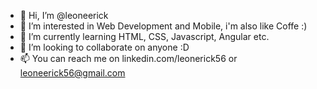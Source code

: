 - 👋 Hi, I’m @leoneerick
- 👀 I’m interested in Web Development and Mobile, i'm also like Coffe :)
- 🌱 I’m currently learning HTML, CSS, Javascript, Angular etc.
- 💞️ I’m looking to collaborate on anyone :D
- 📫 You can reach me on linkedin.com/leonerick56 or leoneerick56@gmail.com

<!---
leoneerick/leoneerick is a ✨ special ✨ repository because its `README.md` (this file) appears on your GitHub profile.
You can click the Preview link to take a look at your changes.
--->
